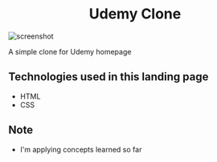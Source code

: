 <h1 align="center">Udemy Clone </h1>

![screenshot](https://user-images.githubusercontent.com/54694745/113070931-121fd800-919a-11eb-9990-37a561fe54a0.png)

<p>A simple clone for Udemy homepage <p> 
  
  ## Technologies used in this landing page
  - HTML
  - CSS
  
  
  ## Note
  - I'm applying concepts learned so far
